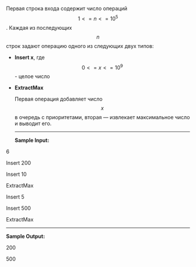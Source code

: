 Первая строка входа содержит число операций $$1 <= n <= 10^5$$. Каждая из последующих $$n$$ строк задают операцию одного из следующих двух типов:

* **Insert x**, где $$0<=x<=10^9$$ - целое число

* **ExtractMax**

  Первая операция добавляет число $$x$$ в очередь с приоритетами, вторая — извлекает максимальное число и выводит его.

  ***

  **Sample Input:**

6

Insert 200

Insert 10

ExtractMax

Insert 5

Insert 500

ExtractMax

***

**Sample Output:**

200

500
